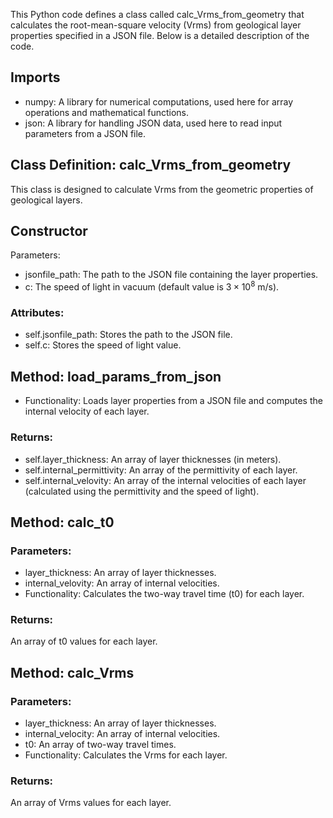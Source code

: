 This Python code defines a class called calc_Vrms_from_geometry that calculates the root-mean-square velocity (Vrms) from geological layer properties specified in a JSON file. Below is a detailed description of the code.

## Imports
- numpy: A library for numerical computations, used here for array operations and mathematical functions.
- json: A library for handling JSON data, used here to read input parameters from a JSON file.

## Class Definition: calc_Vrms_from_geometry
This class is designed to calculate Vrms from the geometric properties of geological layers.

## Constructor
Parameters:
- jsonfile_path: The path to the JSON file containing the layer properties.
- c: The speed of light in vacuum (default value is $3 \times 10 ^ 8$ m/s).

### Attributes:
- self.jsonfile_path: Stores the path to the JSON file.
- self.c: Stores the speed of light value.

## Method: load_params_from_json
- Functionality: Loads layer properties from a JSON file and computes the internal velocity of each layer.

### Returns:
- self.layer_thickness: An array of layer thicknesses (in meters).
- self.internal_permittivity: An array of the permittivity of each layer.
- self.internal_velovity: An array of the internal velocities of each layer (calculated using the permittivity and the speed of light).

## Method: calc_t0
### Parameters:
- layer_thickness: An array of layer thicknesses.
- internal_velovity: An array of internal velocities.
- Functionality: Calculates the two-way travel time (t0) for each layer.
### Returns:
An array of t0 values for each layer.

## Method: calc_Vrms
### Parameters:
- layer_thickness: An array of layer thicknesses.
- internal_velocity: An array of internal velocities.
- t0: An array of two-way travel times.
- Functionality: Calculates the Vrms for each layer.

### Returns:
An array of Vrms values for each layer.

